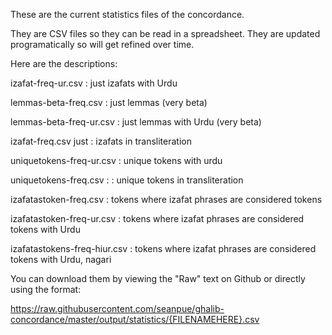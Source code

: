 These are the current statistics files of the concordance.

They are CSV files so they can be read in a spreadsheet. They are updated
programatically so will get refined over time.


Here are the descriptions:

izafat-freq-ur.csv           : just izafats with Urdu

lemmas-beta-freq.csv         : just lemmas (very beta)

lemmas-beta-freq-ur.csv      : just lemmas with Urdu (very beta)

izafat-freq.csv just         : izafats in transliteration

uniquetokens-freq-ur.csv     : unique tokens with urdu

uniquetokens-freq.csv :      : unique tokens in transliteration

izafatastoken-freq.csv	     : tokens where izafat phrases are considered tokens

izafatastoken-freq-ur.csv	   : tokens where izafat phrases are considered tokens with Urdu

izafatastokens-freq-hiur.csv : tokens where izafat phrases are considered tokens with Urdu, nagari

You can download them by viewing the "Raw" text on Github or directly using the format:

https://raw.githubusercontent.com/seanpue/ghalib-concordance/master/output/statistics/{FILENAMEHERE}.csv